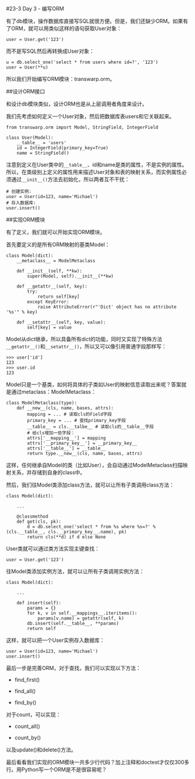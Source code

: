#23-3 Day 3 - 编写ORM


有了db模块，操作数据库直接写SQL就很方便。但是，我们还缺少ORM。如果有了ORM，就可以用类似这样的语句获取User对象：

	user = User.get('123')
而不是写SQL然后再转换成User对象：

	u = db.select_one('select * from users where id=?', '123')
	user = User(**u)
所以我们开始编写ORM模块：transwarp.orm。

##设计ORM接口

和设计db模块类似，设计ORM也是从上层调用者角度来设计。

我们先考虑如何定义一个User对象，然后把数据库表users和它关联起来。

	from transwarp.orm import Model, StringField, IntegerField
	
	class User(Model):
	    __table__ = 'users'
	    id = IntegerField(primary_key=True)
	    name = StringField()
注意到定义在User类中的`__table__`、id和name是类的属性，不是实例的属性。所以，在类级别上定义的属性用来描述User对象和表的映射关系，而实例属性必须通过`__init__()`方法去初始化，所以两者互不干扰：

	# 创建实例:
	user = User(id=123, name='Michael')
	# 存入数据库:
	user.insert()
##实现ORM模块

有了定义，我们就可以开始实现ORM模块。

首先要定义的是所有ORM映射的基类Model：

	class Model(dict):
	    __metaclass__ = ModelMetaclass
	
	    def __init__(self, **kw):
	        super(Model, self).__init__(**kw)
	
	    def __getattr__(self, key):
	        try:
	            return self[key]
	        except KeyError:
	            raise AttributeError(r"'Dict' object has no attribute '%s'" % key)
	
	    def __setattr__(self, key, value):
	        self[key] = value
Model从dict继承，所以具备所有dict的功能，同时又实现了特殊方法`__getattr__()`和`__setattr__()`，所以又可以像引用普通字段那样写：

	>>> user['id']
	123
	>>> user.id
	123
Model只是一个基类，如何将具体的子类如User的映射信息读取出来呢？答案就是通过metaclass：ModelMetaclass：

	class ModelMetaclass(type):
	    def __new__(cls, name, bases, attrs):
	        mapping = ... # 读取cls的Field字段
	        primary_key = ... # 查找primary_key字段
	        __table__ = cls.__talbe__ # 读取cls的__table__字段
	        # 给cls增加一些字段：
	        attrs['__mapping__'] = mapping
	        attrs['__primary_key__'] = __primary_key__
	        attrs['__table__'] = __table__
	        return type.__new__(cls, name, bases, attrs)
这样，任何继承自Model的类（比如User），会自动通过ModelMetaclass扫描映射关系，并存储到自身的class中。

然后，我们往Model类添加class方法，就可以让所有子类调用class方法：

	class Model(dict):
	
	    ...
	
	    @classmethod
	    def get(cls, pk):
	        d = db.select_one('select * from %s where %s=?' % (cls.__table__, cls.__primary_key__.name), pk)
	        return cls(**d) if d else None
User类就可以通过类方法实现主键查找：

	user = User.get('123')
往Model类添加实例方法，就可以让所有子类调用实例方法：

	class Model(dict):
	
	    ...
	
	    def insert(self):
	        params = {}
	        for k, v in self.__mappings__.iteritems():
	            params[v.name] = getattr(self, k)
	        db.insert(self.__table__, **params)
	        return self
这样，就可以把一个User实例存入数据库：

	user = User(id=123, name='Michael')
	user.insert()
最后一步是完善ORM，对于查找，我们可以实现以下方法：

- find_first()

- find_all()

- find_by()

对于count，可以实现：

- count_all()

- count_by()

以及update()和delete()方法。

最后看看我们实现的ORM模块一共多少行代码？加上注释和doctest才仅仅300多行。用Python写一个ORM是不是很容易呢？